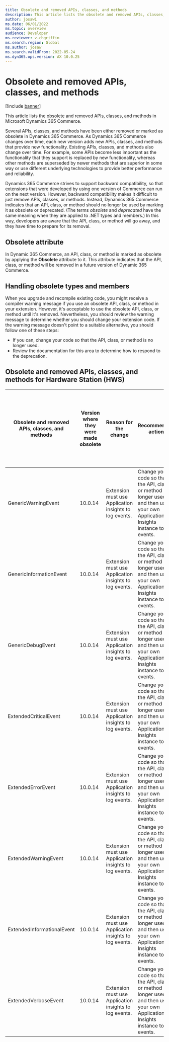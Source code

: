 ```yaml
---
title: Obsolete and removed APIs, classes, and methods
description: This article lists the obsolete and removed APIs, classes, and methods in Microsoft Dynamics 365 Commerce.
author: josaw1
ms.date: 06/01/2022
ms.topic: overview
audience: Developer
ms.reviewer: v-chgriffin
ms.search.region: Global
ms.author: josaw
ms.search.validFrom: 2022-05-24
ms.dyn365.ops.version: AX 10.0.25
---
```

# Obsolete and removed APIs, classes, and methods

[!include [banner](../includes/banner.md)]

This article lists the obsolete and removed APIs, classes, and methods in Microsoft Dynamics 365 Commerce.

Several APIs, classes, and methods have been either removed or marked as obsolete in Dynamics 365 Commerce. As Dynamics 365 Commerce changes over time, each new version adds new APIs, classes, and methods that provide new functionality. Existing APIs, classes, and methods also change over time. For example, some APIs become less important as the functionality that they support is replaced by new functionality, whereas other methods are superseded by newer methods that are superior in some way or use different underlying technologies to provide better performance and reliability.

Dynamics 365 Commerce strives to support backward compatibility, so that extensions that were developed by using one version of Commerce can run on the next version. However, backward compatibility makes it difficult to just remove APIs, classes, or methods. Instead, Dynamics 365 Commerce indicates that an API, class, or method should no longer be used by marking it as obsolete or deprecated. (The terms *obsolete* and *deprecated* have the same meaning when they are applied to .NET types and members.) In this way, developers are aware that the API, class, or method will go away, and they have time to prepare for its removal. 

## Obsolete attribute

In Dynamic 365 Commerce, an API, class, or method is marked as obsolete by applying the **Obsolete** attribute to it. This attribute indicates that the API, class, or method will be removed in a future version of Dynamic 365 Commerce.

## Handling obsolete types and members

When you upgrade and recompile existing code, you might receive a compiler warning message if you use an obsolete API, class, or method in your extension. However, it's acceptable to use the obsolete API, class, or method until it's removed. Nevertheless, you should review the warning message to determine whether you should change your extension code. If the warning message doesn't point to a suitable alternative, you should follow one of these steps:

- If you can, change your code so that the API, class, or method is no longer used.
- Review the documentation for this area to determine how to respond to the deprecation.

## Obsolete and removed APIs, classes, and methods for Hardware Station (HWS)

| Obsolete and removed APIs, classes, and methods | Version where they were made obsolete | Reason for the change | Recommended action | Version where the APIs, classes, and methods will be removed from source code | Sample code |
| ------ | ------ |------ |------- |------ |------ |
GenericWarningEvent | 10.0.14 | Extension must use Application insights to log events. | Change your code so that the API, class, or method is no longer used, and then use your own Application Insights instance to log events. | 10.0.33 | [Log extension events to Application Insights](commerce-application-insights.md) | 
GenericInformationEvent | 10.0.14 | Extension must use Application insights to log events. | Change your code so that the API, class, or method is no longer used, and then use your own Application Insights instance to log events. | 10.0.33 | [Log extension events to Application Insights](commerce-application-insights.md) |
GenericDebugEvent | 10.0.14 | Extension must use Application insights to log events. | Change your code so that the API, class, or method is no longer used, and then use your own Application Insights instance to log events. | 10.0.33 | [Log extension events to Application Insights](commerce-application-insights.md) |
ExtendedCriticalEvent | 10.0.14 | Extension must use Application insights to log events. | Change your code so that the API, class, or method is no longer used, and then use your own Application Insights instance to log events. | 10.0.33 | [Log extension events to Application Insights](commerce-application-insights.md) |
ExtendedErrorEvent | 10.0.14 | Extension must use Application insights to log events. | Change your code so that the API, class, or method is no longer used, and then use your own Application Insights instance to log events. | 10.0.33 | [Log extension events to Application Insights](commerce-application-insights.md) |
ExtendedWarningEvent | 10.0.14 | Extension must use Application insights to log events. | Change your code so that the API, class, or method is no longer used, and then use your own Application Insights instance to log events. | 10.0.33 | [Log extension events to Application Insights](commerce-application-insights.md) |
ExtendedInformationalEvent | 10.0.14 | Extension must use Application insights to log events. | Change your code so that the API, class, or method is no longer used, and then use your own Application Insights instance to log events. | 10.0.33 | [Log extension events to Application Insights](commerce-application-insights.md) |
ExtendedVerboseEvent | 10.0.14 | Extension must use Application insights to log events. | Change your code so that the API, class, or method is no longer used, and then use your own Application Insights instance to log events. | 10.0.33 | [Log extension events to Application Insights](commerce-application-insights.md) |
